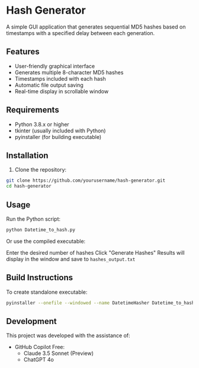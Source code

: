 # Hash Generator

A simple GUI application that generates sequential MD5 hashes based on timestamps with a specified delay between each generation.

## Features

- User-friendly graphical interface
- Generates multiple 8-character MD5 hashes
- Timestamps included with each hash
- Automatic file output saving
- Real-time display in scrollable window

## Requirements

- Python 3.8.x or higher
- tkinter (usually included with Python)
- pyinstaller (for building executable)

## Installation

1. Clone the repository:
```bash
git clone https://github.com/yourusername/hash-generator.git
cd hash-generator
```

## Usage

Run the Python script:
```bash
python Datetime_to_hash.py
```

Or use the compiled executable:

Enter the desired number of hashes
Click "Generate Hashes"
Results will display in the window and save to ```hashes_output.txt```

## Build Instructions
To create standalone executable:
```bash
pyinstaller --onefile --windowed --name DatetimeHasher Datetime_to_hash.py
```

## Development
This project was developed with the assistance of:

- GitHub Copilot Free:
    - Claude 3.5 Sonnet (Preview)
    - ChatGPT 4o